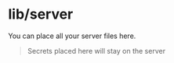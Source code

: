 # lib/server
You can place all your server files here.
> Secrets placed here will stay on the server